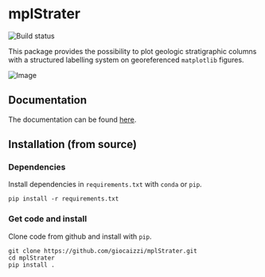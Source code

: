 # mplStrater

![Build status](https://app.travis-ci.com/giocaizzi/mplStrater.svg?branch=main)

This package provides the possibility to plot geologic stratigraphic columns with a structured labelling system on georeferenced `matplotlib` figures.

![Image](data/temp.png)

## Documentation

The documentation can be found [here](https://giocaizzi.github.io/mplStrater/).

## Installation (from source)

### Dependencies

Install dependencies in `requirements.txt` with `conda` or `pip`.

```
pip install -r requirements.txt
```

### Get code and install

Clone code from github and install with `pip`.

```
git clone https://github.com/giocaizzi/mplStrater.git
cd mplStrater
pip install .
```
